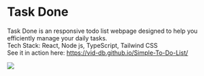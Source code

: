 # Task Done
<p>
  Task Done is an responsive todo list webpage designed to help you efficiently manage your daily tasks.
  <br>
  Tech Stack: React, Node js, TypeScript, Tailwind CSS
  <br>
  See it in action here: 
  <a href="https://vid-db.github.io/Simple-To-Do-List/">https://vid-db.github.io/Simple-To-Do-List/</a>
</p>


<img src="https://github.com/vid-db/Simple-To-Do-List/assets/153529283/da28935f-114b-452a-86b7-63692974b3f8"/>


